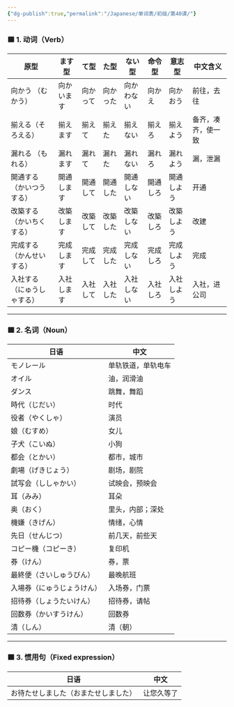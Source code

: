 ```yaml
---
{"dg-publish":true,"permalink":"/Japanese/单词表/初级/第40课/"}
---
```


### 🟦 1. 动词（Verb）

| 原型            | ます型   | て型   | た型   | ない型   | 命令型  | 意志型   | 中文含义      |
| ------------- | ----- | ---- | ---- | ----- | ---- | ----- | --------- |
| 向かう （むかう）     | 向かいます | 向かって | 向かった | 向かわない | 向かえ  | 向かおう  | 前往，去往     |
| 揃える（そろえる）     | 揃えます  | 揃えて  | 揃えた  | 揃えない  | 揃えろ  | 揃えよう  | 备齐，凑齐，使一致 |
| 漏れる （もれる）     | 漏れます  | 漏れて  | 漏れた  | 漏れない  | 漏れろ  | 漏れよう  | 漏，泄漏      |
| 開通する（かいつうする）  | 開通します | 開通して | 開通した | 開通しない | 開通しろ | 開通しよう | 开通        |
| 改築する（かいちくする）  | 改築します | 改築して | 改築した | 改築しない | 改築しろ | 改築しよう | 改建        |
| 完成する（かんせいする）  | 完成します | 完成して | 完成した | 完成しない | 完成しろ | 完成しよう | 完成        |
| 入社する（にゅうしゃする） | 入社します | 入社して | 入社した | 入社しない | 入社しろ | 入社しよう | 入社，进公司    |

---

### 🟩 2. 名词（Noun）

|日语|中文|
|---|---|
|モノレール|单轨铁道，单轨电车|
|オイル|油，润滑油|
|ダンス|跳舞，舞蹈|
|時代（じだい）|时代|
|役者（やくしゃ）|演员|
|娘（むすめ）|女儿|
|子犬（こいぬ）|小狗|
|都会（とかい）|都市，城市|
|劇場（げきじょう）|剧场，剧院|
|試写会（ししゃかい）|试映会，预映会|
|耳（みみ）|耳朵|
|奥（おく）|里头，内部；深处|
|機嫌（きげん）|情绪，心情|
|先日（せんじつ）|前几天，前些天|
|コピー機（コピーき）|复印机|
|券（けん）|券，票|
|最終便（さいしゅうびん）|最晚航班|
|入場券（にゅうじょうけん）|入场券，门票|
|招待券（しょうたいけん）|招待券，请帖|
|回数券（かいすうけん）|回数券|
|清（しん）|清（朝）|

---

### 🟫 3. 惯用句（Fixed expression）

|日语|中文|
|---|---|
|お待たせしました（おまたせしました）|让您久等了|
